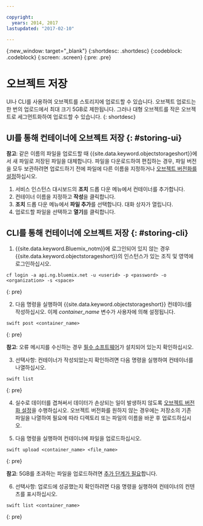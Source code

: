 ```yaml
---

copyright:
  years: 2014, 2017
lastupdated: "2017-02-10"

---
```

{:new_window: target="_blank"}
{:shortdesc: .shortdesc}
{:codeblock: .codeblock}
{:screen: .screen}
{:pre: .pre}

# 오브젝트 저장

UI나 CLI를 사용하여 오브젝트를 스토리지에 업로드할 수 있습니다. 오브젝트 업로드는 한 번의 업로드에서 최대 크기 5GB로 제한됩니다. 그러나 대형 오브젝트를 작은 오브젝트로 세그먼트화하여 업로드할 수 있습니다.
{: shortdesc}


## UI를 통해 컨테이너에 오브젝트 저장 {: #storing-ui}

**참고**: 같은 이름의 파일을 업로드할 때 {{site.data.keyword.objectstorageshort}}에서 새 파일로 저장된 파일을 대체합니다. 파일을 다운로드하여 편집하는 경우, 파일 버전을 모두 보관하려면 업로드하기 전에 파일에 다른 이름을 지정하거나 [오브젝트 버전화를 설정](/docs/services/ObjectStorage/os_versioning.html)하십시오. 


1. 서비스 인스턴스 대시보드의 **조치** 드롭 다운 메뉴에서 컨테이너를 추가합니다. 
2. 컨테이너 이름을 지정하고 **작성**을 클릭합니다.
3. **조치** 드롭 다운 메뉴에서 **파일 추가**를 선택합니다. 대화 상자가 열립니다.
4. 업로드할 파일을 선택하고 **열기**를 클릭합니다. 



## CLI를 통해 컨테이너에 오브젝트 저장 {: #storing-cli}

1. {{site.data.keyword.Bluemix_notm}}에 로그인되어 있지 않는 경우 {{site.data.keyword.objectstorageshort}}의 인스턴스가 있는 조직 및 영역에 로그인하십시오.

  ```
  cf login -a api.ng.bluemix.net -u <userid> -p <password> -o <organization> -s <space>
  ```
  {: pre}

2. 다음 명령을 실행하여 {{site.data.keyword.objectstorageshort}} 컨테이너를 작성하십시오. 이제 *container_name* 변수가 사용자에 의해 설정됩니다. 

  ```
  swift post <container_name>
  ```
  {: pre}

  **참고**: 오류 메시지를 수신하는 경우 [필수 소프트웨어](/docs/services/ObjectStorage/os_configuring.html#install-swift-client)가 설치되어 있는지 확인하십시오. 

3. 선택사항: 컨테이너가 작성되었는지 확인하려면 다음 명령을 실행하여 컨테이너를 나열하십시오. 

  ```
  swift list
  ```
  {: pre}

4. 실수로 데이터를 겹쳐써서 데이터가 손상되는 일이 발생하지 않도록 [오브젝트 버전화 설정](/docs/services/ObjectStorage/os_versioning.html)을 수행하십시오. 오브젝트 버전화를 원하지 않는 경우에는 저장소의 기존 파일을 나열하여 필요에 따라 디렉토리 또는 파일의 이름을 바꾼 후 업로드하십시오.

5. 다음 명령을 실행하여 컨테이너에 파일을 업로드하십시오. 

  ```
  swift upload <container_name> <file_name>
  ```
  {: pre}

  **참고**: 5GB를 초과하는 파일을 업로드하려면 [추가 단계가 필요](/docs/services/ObjectStorage/os_large_files.html)합니다. 

6. 선택사항: 업로드에 성공했는지 확인하려면 다음 명령을 실행하여 컨테이너의 컨텐츠를 표시하십시오. 

  ```
  swift list <container_name>
  ```
  {: pre}
